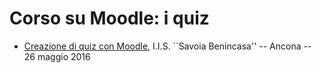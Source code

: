 # Corso su Moodle: i quiz

* [Creazione di quiz con Moodle][20160526_creazione_quiz_moodle], I.I.S. ``Savoia Benincasa'' -- Ancona -- 26 maggio 2016

[20160526_creazione_quiz_moodle]: <https://rawgit.com/gionatamassibenincasa/autopromozione/master/presentazione/MOODLE_Quiz.html>
